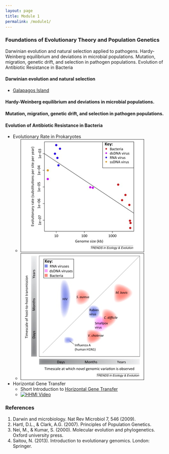 ```yaml
---
layout: page
title: Module 1
permalink: /module1/
---
```


### Foundations of Evolutionary Theory and Population Genetics
Darwinian evolution and natural selection applied to pathogens. Hardy-Weinberg equilibrium and deviations in microbial populations. Mutation, migration, genetic drift, and selection in pathogen populations.
Evolution of Antibiotic Resistance in Bacteria

#### Darwinian evolution and natural selection 

- [Galapagos Island](https://youtu.be/mcM23M-CCog)

#### Hardy-Weinberg equilibrium and deviations in microbial populations.

#### Mutation, migration, genetic drift, and selection in pathogen populations.


#### Evolution of Antibiotic Resistance in Bacteria
- Evolutionary Rate in Prokaryotes
	- ![Biek et. al. 2015](figs/gr1.jpg)
	- ![Biek et. al. 2015](figs/gr2.jpg)
- Horizontal Gene Transfer
	- Short Introduction to [Horizontal Gene Transfer](https://bio.libretexts.org/Bookshelves/Introductory_and_General_Biology/General_Biology_(Boundless)/20%3A_Phylogenies_and_the_History_of_Life/20.03%3A_Perspectives_on_the_Phylogenetic_Tree/20.3B%3A_Horizontal_Gene_Transfer)
	- [![HHMI Video](https://i.sstatic.net/Vp2cE.png)](https://youtu.be/dRY7DlTmtnw?feature=shared)

### References
1. Darwin and microbiology. Nat Rev Microbiol 7, 546 (2009).
2. Hartl, D.L., & Clark, A.G. (2007). Principles of Population Genetics.
3. Nei, M., & Kumar, S. (2000). Molecular evolution and phylogenetics. Oxford university press.
4. Saitou, N. (2013). Introduction to evolutionary genomics. London: Springer.